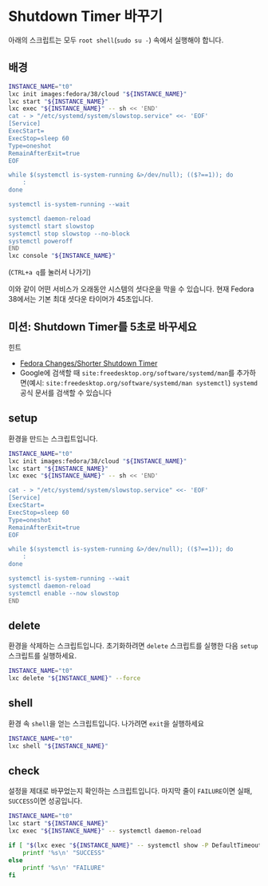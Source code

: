 # Shutdown Timer 바꾸기
아래의 스크립트는 모두 `root shell`(`sudo su -`) 속에서 실행해야 합니다.
## 배경
```sh
INSTANCE_NAME="t0"
lxc init images:fedora/38/cloud "${INSTANCE_NAME}"
lxc start "${INSTANCE_NAME}"
lxc exec "${INSTANCE_NAME}" -- sh << 'END'
cat - > "/etc/systemd/system/slowstop.service" <<- 'EOF'
[Service]
ExecStart=
ExecStop=sleep 60
Type=oneshot
RemainAfterExit=true
EOF

while $(systemctl is-system-running &>/dev/null); (($?==1)); do
	:
done

systemctl is-system-running --wait

systemctl daemon-reload
systemctl start slowstop
systemctl stop slowstop --no-block
systemctl poweroff
END
lxc console "${INSTANCE_NAME}"
```
(`CTRL+a q`를 눌러서 나가기)

이와 같이 어떤 서비스가 오래동안 시스템의 셧다운을 막을 수 있습니다. 현재 Fedora 38에서는 기본 최대 셧다운 타이머가 45초입니다.

## 미션: Shutdown Timer를 5초로 바꾸세요

힌트
- [Fedora Changes/Shorter Shutdown Timer](https://fedoraproject.org/wiki/Changes/Shorter_Shutdown_Timer)
- Google에 검색할 때 `site:freedesktop.org/software/systemd/man`를 추가하면(예시: `site:freedesktop.org/software/systemd/man systemctl`) `systemd` 공식 문서를 검색할 수 있습니다

## setup
환경을 만드는 스크립트입니다.
```sh
INSTANCE_NAME="t0"
lxc init images:fedora/38/cloud "${INSTANCE_NAME}"
lxc start "${INSTANCE_NAME}"
lxc exec "${INSTANCE_NAME}" -- sh << 'END'

cat - > "/etc/systemd/system/slowstop.service" <<- 'EOF'
[Service]
ExecStart=
ExecStop=sleep 60
Type=oneshot
RemainAfterExit=true
EOF

while $(systemctl is-system-running &>/dev/null); (($?==1)); do
	:
done

systemctl is-system-running --wait
systemctl daemon-reload
systemctl enable --now slowstop
END
```

## delete
환경을 삭제하는 스크립트입니다. 초기화하려면 `delete` 스크립트를 실행한 다음 `setup` 스크립트를 실행하세요.
```sh
INSTANCE_NAME="t0"
lxc delete "${INSTANCE_NAME}" --force
```

## shell
환경 속 `shell`을 얻는 스크립트입니다. 나가려면 `exit`을 실행하세요
```sh
INSTANCE_NAME="t0"
lxc shell "${INSTANCE_NAME}"
```

## check
설정을 제대로 바꾸었는지 확인하는 스크립트입니다. 마지막 줄이 `FAILURE`이면 실패, `SUCCESS`이면 성공입니다.
```sh
INSTANCE_NAME="t0"
lxc start "${INSTANCE_NAME}"
lxc exec "${INSTANCE_NAME}" -- systemctl daemon-reload

if [ "$(lxc exec "${INSTANCE_NAME}" -- systemctl show -P DefaultTimeoutStartUSec)" = 5s ]; then
	printf '%s\n' "SUCCESS"
else
	printf '%s\n' "FAILURE"
fi
```